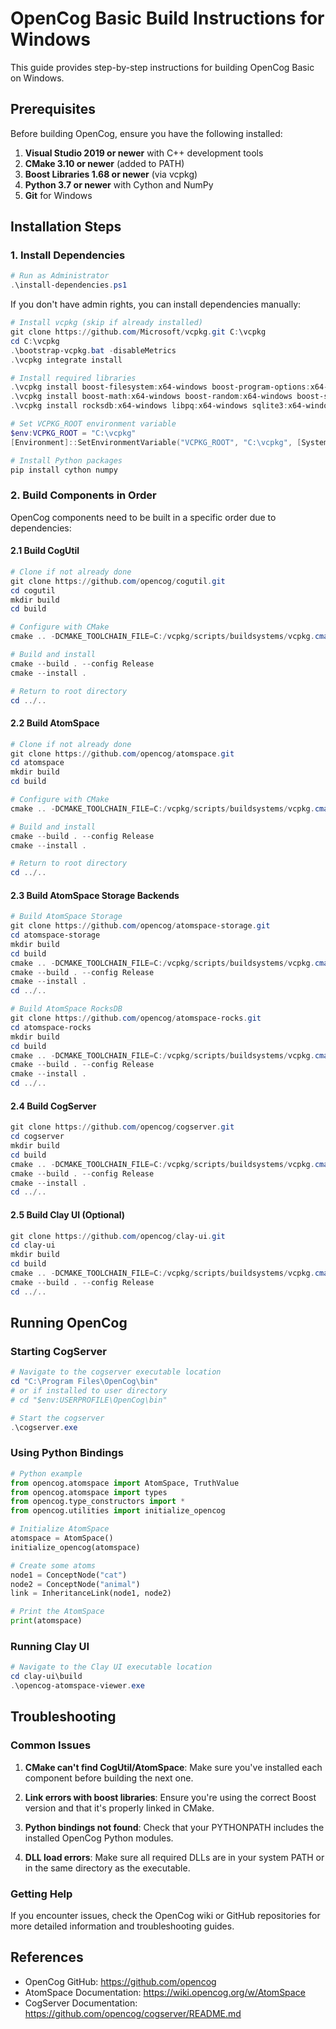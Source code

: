 # OpenCog Basic Build Instructions for Windows

This guide provides step-by-step instructions for building OpenCog Basic on Windows.

## Prerequisites

Before building OpenCog, ensure you have the following installed:

1. **Visual Studio 2019 or newer** with C++ development tools
2. **CMake 3.10 or newer** (added to PATH)
3. **Boost Libraries 1.68 or newer** (via vcpkg) 
4. **Python 3.7 or newer** with Cython and NumPy
5. **Git** for Windows

## Installation Steps

### 1. Install Dependencies

```powershell
# Run as Administrator
.\install-dependencies.ps1
```

If you don't have admin rights, you can install dependencies manually:

```powershell
# Install vcpkg (skip if already installed)
git clone https://github.com/Microsoft/vcpkg.git C:\vcpkg
cd C:\vcpkg
.\bootstrap-vcpkg.bat -disableMetrics
.\vcpkg integrate install

# Install required libraries
.\vcpkg install boost-filesystem:x64-windows boost-program-options:x64-windows boost-system:x64-windows boost-thread:x64-windows
.\vcpkg install boost-math:x64-windows boost-random:x64-windows boost-serialization:x64-windows
.\vcpkg install rocksdb:x64-windows libpq:x64-windows sqlite3:x64-windows

# Set VCPKG_ROOT environment variable
$env:VCPKG_ROOT = "C:\vcpkg"
[Environment]::SetEnvironmentVariable("VCPKG_ROOT", "C:\vcpkg", [System.EnvironmentVariableTarget]::User)

# Install Python packages
pip install cython numpy
```

### 2. Build Components in Order

OpenCog components need to be built in a specific order due to dependencies:

#### 2.1 Build CogUtil

```powershell
# Clone if not already done
git clone https://github.com/opencog/cogutil.git
cd cogutil
mkdir build
cd build

# Configure with CMake
cmake .. -DCMAKE_TOOLCHAIN_FILE=C:/vcpkg/scripts/buildsystems/vcpkg.cmake -DVCPKG_TARGET_TRIPLET=x64-windows

# Build and install
cmake --build . --config Release
cmake --install .

# Return to root directory
cd ../..
```

#### 2.2 Build AtomSpace

```powershell
# Clone if not already done
git clone https://github.com/opencog/atomspace.git
cd atomspace
mkdir build
cd build

# Configure with CMake
cmake .. -DCMAKE_TOOLCHAIN_FILE=C:/vcpkg/scripts/buildsystems/vcpkg.cmake -DVCPKG_TARGET_TRIPLET=x64-windows

# Build and install
cmake --build . --config Release
cmake --install .

# Return to root directory
cd ../..
```

#### 2.3 Build AtomSpace Storage Backends

```powershell
# Build AtomSpace Storage
git clone https://github.com/opencog/atomspace-storage.git
cd atomspace-storage
mkdir build
cd build
cmake .. -DCMAKE_TOOLCHAIN_FILE=C:/vcpkg/scripts/buildsystems/vcpkg.cmake -DVCPKG_TARGET_TRIPLET=x64-windows
cmake --build . --config Release
cmake --install .
cd ../..

# Build AtomSpace RocksDB
git clone https://github.com/opencog/atomspace-rocks.git
cd atomspace-rocks
mkdir build
cd build
cmake .. -DCMAKE_TOOLCHAIN_FILE=C:/vcpkg/scripts/buildsystems/vcpkg.cmake -DVCPKG_TARGET_TRIPLET=x64-windows
cmake --build . --config Release
cmake --install .
cd ../..
```

#### 2.4 Build CogServer

```powershell
git clone https://github.com/opencog/cogserver.git
cd cogserver
mkdir build
cd build
cmake .. -DCMAKE_TOOLCHAIN_FILE=C:/vcpkg/scripts/buildsystems/vcpkg.cmake -DVCPKG_TARGET_TRIPLET=x64-windows
cmake --build . --config Release
cmake --install .
cd ../..
```

#### 2.5 Build Clay UI (Optional)

```powershell
git clone https://github.com/opencog/clay-ui.git
cd clay-ui
mkdir build
cd build
cmake .. -DCMAKE_TOOLCHAIN_FILE=C:/vcpkg/scripts/buildsystems/vcpkg.cmake -DVCPKG_TARGET_TRIPLET=x64-windows
cmake --build . --config Release
cd ../..
```

## Running OpenCog

### Starting CogServer

```powershell
# Navigate to the cogserver executable location
cd "C:\Program Files\OpenCog\bin"
# or if installed to user directory
# cd "$env:USERPROFILE\OpenCog\bin"

# Start the cogserver
.\cogserver.exe
```

### Using Python Bindings

```python
# Python example
from opencog.atomspace import AtomSpace, TruthValue
from opencog.atomspace import types
from opencog.type_constructors import *
from opencog.utilities import initialize_opencog

# Initialize AtomSpace
atomspace = AtomSpace()
initialize_opencog(atomspace)

# Create some atoms
node1 = ConceptNode("cat")
node2 = ConceptNode("animal")
link = InheritanceLink(node1, node2)

# Print the AtomSpace
print(atomspace)
```

### Running Clay UI

```powershell
# Navigate to the Clay UI executable location
cd clay-ui\build
.\opencog-atomspace-viewer.exe
```

## Troubleshooting

### Common Issues

1. **CMake can't find CogUtil/AtomSpace**:
   Make sure you've installed each component before building the next one.

2. **Link errors with boost libraries**:
   Ensure you're using the correct Boost version and that it's properly linked in CMake.

3. **Python bindings not found**:
   Check that your PYTHONPATH includes the installed OpenCog Python modules.

4. **DLL load errors**:
   Make sure all required DLLs are in your system PATH or in the same directory as the executable.

### Getting Help

If you encounter issues, check the OpenCog wiki or GitHub repositories for more detailed information and troubleshooting guides.

## References

- OpenCog GitHub: https://github.com/opencog
- AtomSpace Documentation: https://wiki.opencog.org/w/AtomSpace
- CogServer Documentation: https://github.com/opencog/cogserver/README.md 